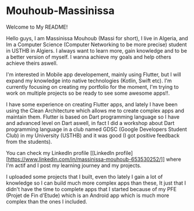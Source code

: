# Mouhoub-Massinissa

Welcome to My README!

Hello guys, I am Massinissa Mouhoub (Massi for short), I live in Algeria, and Im a Computer Science (Computer Networking to be more precise) student in USTHB in Algiers.
I always want to learn more, gain knowledge and to be a better version of myself. I wanna achieve my goals and help others achieve theirs aswell.

I'm interested in Mobile app developement, mainly using Flutter, but I will expand my knowledge into native technologies (Kotlin, Swift etc). I'm currently focusing on creating my portfolio for the moment, I'm trying to work on multiple projects so be ready to see some awesome apps!!.

I have some experience on creating Flutter apps, and lately I have been using the Clean Architecture which allows me to create complex apps and maintain them. Flutter is based on Dart programming language so I have and advanced level on Dart aswell, in fact I did a workshop about Dart programming language in a club  named GDSC (Google Developers Student Club) in my University (USTHB) and it was good (I got positive feedback from the students).

You can check my LinkedIn profile [[LinkedIn profile][https://www.linkedin.com/in/massinissa-mouhoub-653530252/]] where I'm actif and I post my learning journey and my projects.

I uploaded some projects that I built, even tho lately I gain a lot of knowledge so I can build much more complex apps than these, It just that I didn't have the time to complete apps that I started because of my PFE (Projet de Fin d'Etude) which is an Android app which is much more complex than the ones I included.

